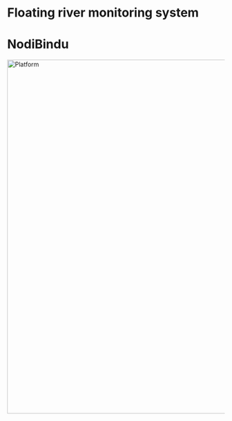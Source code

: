 # Floating river monitoring system
# NodiBindu
<img width="1024" height="819" alt="Platform" src="https://github.com/user-attachments/assets/f39fd98a-83ef-422a-86e3-771ba6eefed4" />
